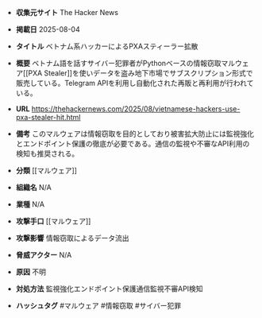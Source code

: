 - **収集元サイト**
The Hacker News

- **掲載日**
2025-08-04

- **タイトル**
ベトナム系ハッカーによるPXAスティーラー拡散

- **概要**
ベトナム語を話すサイバー犯罪者がPythonベースの情報窃取マルウェア[[PXA Stealer]]を使いデータを盗み地下市場でサブスクリプション形式で販売している。Telegram APIを利用し自動化された再販と再利用が行われている。

- **URL**
https://thehackernews.com/2025/08/vietnamese-hackers-use-pxa-stealer-hit.html

- **備考**
このマルウェアは情報窃取を目的としており被害拡大防止には監視強化とエンドポイント保護の徹底が必要である。通信の監視や不審なAPI利用の検知も推奨される。

- **分類**
[[マルウェア]]

- **組織名**
N/A

- **業種**
N/A

- **攻撃手口**
[[マルウェア]]

- **攻撃影響**
情報窃取によるデータ流出

- **脅威アクター**
N/A

- **原因**
不明

- **対処方法**
監視強化エンドポイント保護通信監視不審API検知

- **ハッシュタグ**
#マルウェア #情報窃取 #サイバー犯罪
